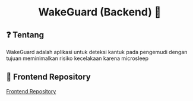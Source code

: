 <h1 align="center">
  WakeGuard (Backend) 📂
</h1>

## ❓ Tentang 
WakeGuard adalah aplikasi untuk deteksi kantuk pada pengemudi dengan tujuan meminimalkan risiko kecelakaan karena microsleep

## 📱 Frontend Repository
[Frontend Repository](https://github.com/saddansyah/WakeGuard-Frontend)
